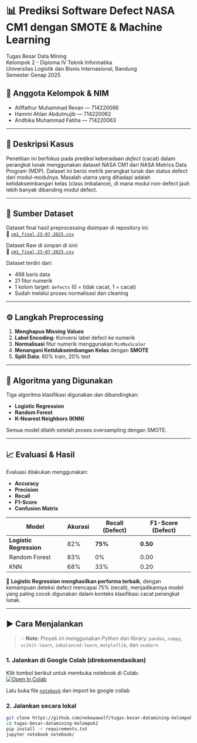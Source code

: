 # 📊 Prediksi Software Defect NASA CM1 dengan SMOTE & Machine Learning

Tugas Besar Data Mining  
Kelompok 2 - Diploma IV Teknik Informatika  
Universitas Logistik dan Bisnis Internasional, Bandung  
Semester Genap 2025

## 👥 Anggota Kelompok & NIM

- Aliffathur Muhammad Revan — 714220066  
- Hammi Ahlan Abdulmujib — 714220062  
- Andhika Muhammad Fatiha — 714220063  

---

## 🧩 Deskripsi Kasus

Penelitian ini berfokus pada prediksi keberadaan *defect* (cacat) dalam perangkat lunak menggunakan dataset NASA CM1 dari NASA Metrics Data Program (MDP). Dataset ini berisi metrik perangkat lunak dan status defect dari modul-modulnya. Masalah utama yang dihadapi adalah ketidakseimbangan kelas (class imbalance), di mana modul non-defect jauh lebih banyak dibanding modul defect.

---

## 💾 Sumber Dataset

Dataset final hasil preprocessing disimpan di repository ini:  
📄 [`cm1_final-23-07-2025.csv`](https://github.com/nekowawolf/NASA-promise-dataset/blob/main/cm1_final-23-07-2025.csv)

Dataset Raw di simpan di sini:  
📄 [`cm1_final-23-07-2025.csv`](https://github.com/ApoorvaKrisna/NASA-promise-dataset-repository/)


Dataset terdiri dari:
- 498 baris data
- 21 fitur numerik
- 1 kolom target: `defects` (0 = tidak cacat, 1 = cacat)
- Sudah melalui proses normalisasi dan cleaning

---

## ⚙️ Langkah Preprocessing

1. **Menghapus Missing Values**  
2. **Label Encoding**: Konversi label defect ke numerik  
3. **Normalisasi** fitur numerik menggunakan `MinMaxScaler`  
4. **Menangani Ketidakseimbangan Kelas** dengan **SMOTE**  
5. **Split Data**: 80% train, 20% test

---

## 🤖 Algoritma yang Digunakan

Tiga algoritma klasifikasi digunakan dan dibandingkan:

- **Logistic Regression**
- **Random Forest**
- **K-Nearest Neighbors (KNN)**

Semua model dilatih setelah proses oversampling dengan SMOTE.

---

## 📈 Evaluasi & Hasil

Evaluasi dilakukan menggunakan:
- **Accuracy**
- **Precision**
- **Recall**
- **F1-Score**
- **Confusion Matrix**

| Model               | Akurasi | Recall (Defect) | F1-Score (Defect) |
|---------------------|---------|------------------|-------------------|
| **Logistic Regression** | 82%     | **75%**           | **0.50**          |
| Random Forest        | 83%     | 0%               | 0.00              |
| KNN                  | 68%     | 33%              | 0.20              |

📌 **Logistic Regression menghasilkan performa terbaik**, dengan kemampuan deteksi defect mencapai 75% (recall), menjadikannya model yang paling cocok digunakan dalam konteks klasifikasi cacat perangkat lunak.

---

## ▶️ Cara Menjalankan

> 💡 **Note**: Proyek ini menggunakan Python dan library: `pandas`, `numpy`, `scikit-learn`, `imbalanced-learn`, `matplotlib`, dan `seaborn`.

### 1. Jalankan di Google Colab (direkomendasikan)

Klik tombol berikut untuk membuka notebook di Colab:  
[![Open In Colab](https://colab.research.google.com/assets/colab-badge.svg)](https://colab.research.google.com/)

Lalu buka file [`notebook`](https://github.com/nekowawolf/tugas-besar-datamining-kelompok2/tree/main/notebook) dan import ke google collab

### 2. Jalankan secara lokal

```bash
git clone https://github.com/nekowawolf/tugas-besar-datamining-kelompok2.git
cd tugas-besar-datamining-kelompok2
pip install -r requirements.txt
jupyter notebook notebook/
